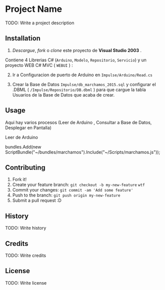 # Project Name

TODO: Write a project description

## Installation

1. *Descargue*, *fork* o *clone* este proyecto de **Visual Studio 2003** .

Contiene 4 Librerias C# (`Arduino`, `Modelo`, `Repositorio`, `Servicio`) y 
un proyecto WEB C# MVC (  `WEBUI` ) :

2. Ir a Configuracion de puerto de Arduino en `Impulse/Arduino/Read.cs `  

3. Crear la  Base de Datos  `Impulse/db_marchamos_2015.sql` y configurar el .DBML ( `/Impulse/Repositorio/DB.dbml` ) 
 para que cargue la tabla Usuarios de la Base de Datos que acaba de crear.

## Usage

Aqui hay varios procesos (Leer de Arduino , Consultar a Base de Datos, Desplegar en Pantalla)

Leer de Arduino 


bundles.Add(new ScriptBundle("~/bundles/marchamos").Include("~/Scripts/marchamos.js"));

## Contributing

1. Fork it!
2. Create your feature branch: `git checkout -b my-new-feature` `wtf`
3. Commit your changes: `git commit -am 'Add some feature'`
4. Push to the branch: `git push origin my-new-feature`
5. Submit a pull request :D

## History

TODO: Write history

## Credits

TODO: Write credits

## License

TODO: Write license

